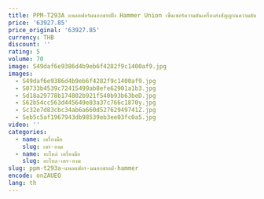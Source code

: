 ```yaml
---
title: PPM-T293A แพลตฟอร์มนอกชายฝั่ง Hammer Union เซ็นเซอร์ความดันเครื่องส่งสัญญาณความดันที่ปลอดภัยภายใน
price: '63927.85'
price_original: '63927.85'
currency: THB
discount: ''
rating: 5
volume: 70
image: S49daf6e9386d4b9eb6f4282f9c1400af9.jpg
images:
  - S49daf6e9386d4b9eb6f4282f9c1400af9.jpg
  - S0733b4539c72415499ab8efe62901a1b3.jpg
  - Sd18a29778b174802b921f540b93b63beD.jpg
  - S62b54cc563d445649e83a37c766c1870y.jpg
  - Sc32e7d83cbc34ab6a660d52762949741Z.jpg
  - Seb5c5af1967943db98539eb3ee03fc0a5.jpg
video: ''
categories:
  - name: เครื่องมือ
    slug: เคร-องม
  - name: อะไหล่ เครื่องมือ
    slug: อะไหล-เคร-องม
slug: ppm-t293a-แพลตฟอร-มนอกชายฝ-hammer
encode: onZAUEO
lang: th
---
```

  